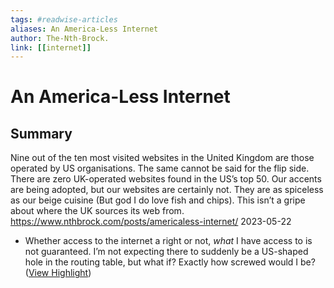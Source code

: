 ```yaml
---
tags: #readwise-articles
aliases: An America-Less Internet
author: The-Nth-Brock.
link: [[internet]]
---
```

# An America-Less Internet

## Summary
Nine out of the ten most visited websites in the United Kingdom are those operated by US organisations. The same cannot be said for the flip side. There are zero UK-operated websites found in the US’s top 50. Our accents are being adopted, but our websites are certainly not. They are as spiceless as our beige cuisine (But god I do love fish and chips).
This isn’t a gripe about where the UK sources its web from.
https://www.nthbrock.com/posts/americaless-internet/
2023-05-22

- Whether access to the internet a right or not, *what* I have access to is not guaranteed. I’m not expecting there to suddenly be a US-shaped hole in the routing table, but what if? Exactly how screwed would I be? ([View Highlight](https://read.readwise.io/read/01h30ctz1e4kazasp41prpgsrh))

